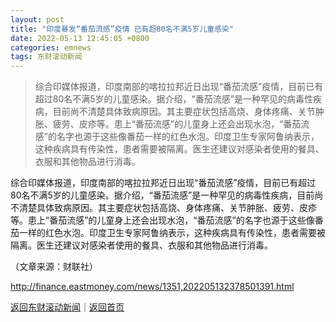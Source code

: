 ```yaml
---
layout: post
title: "印度暴发“番茄流感”疫情 已有超80名不满5岁儿童感染"
date: 2022-05-13 12:45:05 +0800
categories: emnews
tags: 东财滚动新闻
---
```

> 综合印媒体报道，印度南部的喀拉拉邦近日出现“番茄流感”疫情，目前已有超过80名不满5岁的儿童感染。据介绍，“番茄流感”是一种罕见的病毒性疾病，目前尚不清楚具体致病原因。其主要症状包括高烧、身体疼痛、关节肿胀、疲劳、皮疹等。患上“番茄流感”的儿童身上还会出现水泡，“番茄流感”的名字也源于这些像番茄一样的红色水泡。印度卫生专家阿鲁纳表示，这种疾病具有传染性，患者需要被隔离。医生还建议对感染者使用的餐具、衣服和其他物品进行消毒。

<p>综合印媒体报道，印度南部的喀拉拉邦近日出现“番茄流感”疫情，目前已有超过80名不满5岁的儿童感染。据介绍，“番茄流感”是一种罕见的病毒性疾病，目前尚不清楚具体致病原因。其主要症状包括高烧、身体疼痛、关节肿胀、疲劳、皮疹等。患上“番茄流感”的儿童身上还会出现水泡，“番茄流感”的名字也源于这些像番茄一样的红色水泡。印度卫生专家阿鲁纳表示，这种疾病具有传染性，患者需要被隔离。医生还建议对感染者使用的餐具、衣服和其他物品进行消毒。</p><p class="em_media">（文章来源：财联社）</p>

<http://finance.eastmoney.com/news/1351,202205132378501391.html>

[返回东财滚动新闻](//finews.withounder.com/emnews/)｜[返回首页](//finews.withounder.com/)
